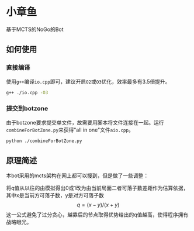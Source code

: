 # 小章鱼

基于MCTS的NoGo的Bot

## 如何使用

### 直接编译

使用`g++`编译`io.cpp`即可，建议开启`O2`或`O3`优化，效率最多有3.5倍提升。

```bash
g++ ./io.cpp -O3
```

### 提交到botzone

由于botzone要求提交单文件，故需要用脚本将文件连接在一起。运行`combineForBotZone.py`来获得"all in one"文件`aio.cpp`。

```bash
python ./combineForBotZone.py
```

## 原理简述

本bot采用的mcts架构在网上都可以搜到，但是做了一些调整：

将q值从以往的由模拟得出0或1改为由当前局面二者可落子数差距作为估算依据，其中x是当前方可落子数，y是对方可落子数
$$
q=(x-y)/(x+y)
$$
这一公式避免了过分贪心，越靠后的节点取得优势给出的q值越高，使得程序拥有战略眼光。